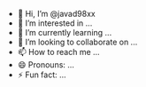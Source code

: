 - 👋 Hi, I’m @javad98xx
- 👀 I’m interested in ...
- 🌱 I’m currently learning ...
- 💞️ I’m looking to collaborate on ...
- 📫 How to reach me ...
- 😄 Pronouns: ...
- ⚡ Fun fact: ...

<!---
javad98xx/javad98xx is a ✨ special ✨ repository because its `README.md` (this file) appears on your GitHub profile.
You can click the Preview link to take a look at your changes.
--->
